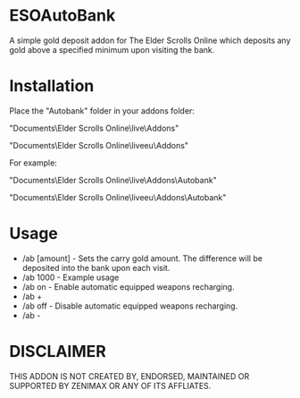 # ESOAutoBank
A simple gold deposit addon for The Elder Scrolls Online which deposits any gold above a specified minimum upon visiting the bank.

Installation
=============

Place the "Autobank" folder in your addons folder:

"Documents\Elder Scrolls Online\live\Addons"

"Documents\Elder Scrolls Online\liveeu\Addons"

For example:

"Documents\Elder Scrolls Online\live\Addons\Autobank"

"Documents\Elder Scrolls Online\liveeu\Addons\Autobank"

Usage
=============

* /ab [amount] 	- Sets the carry gold amount. The difference will be deposited into the bank upon each visit.
* /ab 1000		- Example usage
* /ab on  		- Enable automatic equipped weapons recharging.
* /ab +
* /ab off 		- Disable automatic equipped weapons recharging.
* /ab -

DISCLAIMER
=============
THIS ADDON IS NOT CREATED BY, ENDORSED, MAINTAINED OR SUPPORTED BY ZENIMAX OR ANY OF ITS AFFLIATES.